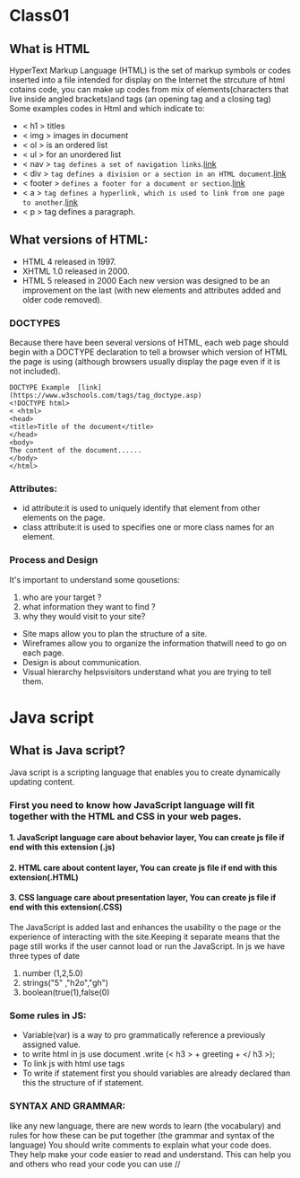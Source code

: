 # Class01
## What is HTML 
 HyperText Markup Language (HTML) is the set of markup symbols or codes inserted into a file intended for display on the Internet
the strcuture of html cotains code, you can make up codes from mix of elements(characters that live inside angled
brackets)and tags (an opening tag and a closing tag)
Some examples codes in Html and which indicate to:
* < h1 > titles
* < img > images in document
* < ol > is an ordered list
* < ul > for an unordered list
* < nav > ```tag defines a set of navigation links```.[link](https://www.w3schools.com/tags/tag_nav.asp)
* < div > ```tag defines a division or a section in an HTML document```.[link](https://www.w3schools.com/tags/tag_div.asp)
* < footer > ```defines a footer for a document or section```.[link](https://www.w3schools.com/tags/tag_footer.asp)
* < a > ```tag defines a hyperlink, which is used to link from one page to another```.[link](https://www.w3schools.com/tags/tag_a.asp)
* < p > tag defines a paragraph.
## What versions of HTML:
* HTML 4 released in 1997.
* XHTML 1.0 released in 2000.
* HTML 5 released in 2000
Each new version was designed to be an improvement on the last (with new elements and attributes added and older code removed).
### DOCTYPES
Because there have been several versions of HTML, each web page should begin with a DOCTYPE declaration to tell a browser which version of HTML the page is using (although browsers usually display the page even if it is not included).
 
 ```
 DOCTYPE Example  [link](https://www.w3schools.com/tags/tag_doctype.asp)
 <!DOCTYPE html>
< <html>
<head>
<title>Title of the document</title>
</head>
<body>
The content of the document......
</body>
</html>
```
### Attributes:
* id attribute:it is used to uniquely identify that element from other elements on the page.
* class attribute:it is used to specifies one or more class names for an element.
### Process and Design
It's important to understand some qousetions:
 1. who are your target ?
 2. what information they want to find ?
 3. why they would visit to your site?
* Site maps allow you to plan the structure of a site.
* Wireframes allow you to organize the information thatwill need to go on each page.
* Design is about communication.
*  Visual hierarchy helpsvisitors understand what you are trying to tell them. 
# Java script
## What is Java script?
Java script is a scripting language that enables you to create dynamically updating content.
### First  you need to know how JavaScript language will fit together with the HTML and CSS in your web pages. 
#### 1. JavaScript language care about behavior layer, You can create js file if end with this extension (.js) 
#### 2. HTML care about content layer, You can create js file if end with this extension(.HTML) 
#### 3. CSS language care about presentation layer, You can create js file if end with this extension(.CSS)
The JavaScript is added last and enhances the usability o the page or the experience of interacting with the site.Keeping it separate means that the page still works if the user cannot load or run the JavaScript.
In js we have three types of date 
1. number (1,2,5.0) 
2. strings("5" ,"h2o","gh") 
3. boolean(true(1),false(0)
### Some rules in JS:
* Variable(var) is a way to pro grammatically reference a previously assigned value. 
* to write html in js use document .write (< h3 > + greeting + </ h3 >);
* To link js with html use <script> element,You may see JavaScript in the HTML between opening <script> and closing </script> tags
* To write if statement first you should variables are already declared than this the structure of if statement.
### SYNTAX AND GRAMMAR:
 like any new language, there are new words to learn (the vocabulary) and rules for how these can be put together (the grammar and syntax of the language)
 You should write comments to explain what your code does. They help make your code easier to read and understand. This can help you and others who read your code you can use //
